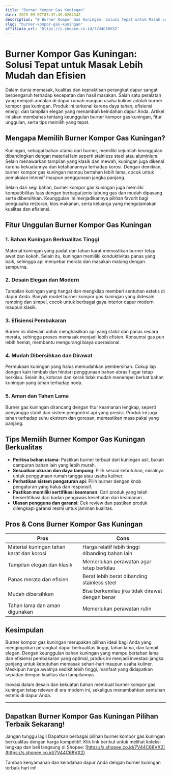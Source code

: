 ```yaml
---
title: "Burner Kompor Gas Kuningan"
date: 2025-09-07T05:37:49.626434Z
description: "# Burner Kompor Gas Kuningan: Solusi Tepat untuk Masak Lebih Mudah dan Efisien..."
slug: "burner-kompor-gas-kuningan"
affiliate_url: "https://s.shopee.co.id/7V44C68VX2"
---
```

# Burner Kompor Gas Kuningan: Solusi Tepat untuk Masak Lebih Mudah dan Efisien

Dalam dunia memasak, kualitas dan kepraktisan perangkat dapur sangat berpengaruh terhadap kecepatan dan hasil masakan. Salah satu peralatan yang menjadi andalan di dapur rumah maupun usaha kuliner adalah burner kompor gas kuningan. Produk ini terkenal karena daya tahan, efisiensi energi, dan tampilan elegan yang menambah keindahan dapur Anda. Artikel ini akan membahas tentang keunggulan burner kompor gas kuningan, fitur unggulan, serta tips memilih yang tepat.

## Mengapa Memilih Burner Kompor Gas Kuningan?

Kuningan, sebagai bahan utama dari burner, memiliki sejumlah keunggulan dibandingkan dengan material lain seperti stainless steel atau aluminium. Selain menawarkan tampilan yang klasik dan mewah, kuningan juga dikenal karena kekuatannya dan ketahanannya terhadap korosi. Dengan demikian, burner kompor gas kuningan mampu bertahan lebih lama, cocok untuk pemakaian intensif maupun penggunaan jangka panjang.

Selain dari segi bahan, burner kompor gas kuningan juga memiliki kompatibilitas luas dengan berbagai jenis tabung gas dan mudah dipasang serta dibersihkan. Keunggulan ini menjadikannya pilihan favorit bagi pengusaha restoran, kios makanan, serta keluarga yang mengutamakan kualitas dan efisiensi.

## Fitur Unggulan Burner Kompor Gas Kuningan

### 1. Bahan Kuningan Berkualitas Tinggi

Material kuningan yang padat dan tahan karat memastikan burner tetap awet dan kokoh. Selain itu, kuningan memiliki konduktivitas panas yang baik, sehingga api menyebar merata dan masakan matang dengan sempurna.

### 2. Desain Elegan dan Modern

Tampilan kuningan yang hangat dan mengkilap memberi sentuhan estetis di dapur Anda. Banyak model burner kompor gas kuningan yang didesain ramping dan simpel, cocok untuk berbagai gaya interior dapur modern maupun klasik.

### 3. Efisiensi Pembakaran

Burner ini didesain untuk menghasilkan api yang stabil dan panas secara merata, sehingga proses memasak menjadi lebih efisien. Konsumsi gas pun lebih hemat, membantu mengurangi biaya operasional.

### 4. Mudah Dibersihkan dan Dirawat

Permukaan kuningan yang halus memudahkan pembersihan. Cukup lap dengan kain lembab dan hindari penggunaan bahan abrasif agar tetap berkilau. Selain itu, kotoran dan kerak tidak mudah menempel berkat bahan kuningan yang tahan terhadap noda.

### 5. Aman dan Tahan Lama

Burner gas kuningan dirancang dengan fitur keamanan lengkap, seperti penyangga stabil dan sistem pengontrol api yang presisi. Produk ini juga tahan terhadap suhu ekstrem dan goresan, memastikan masa pakai yang panjang.

## Tips Memilih Burner Kompor Gas Kuningan Berkualitas

- **Periksa bahan utama**: Pastikan burner terbuat dari kuningan asli, bukan campuran bahan lain yang lebih murah.
- **Sesuaikan ukuran dan daya tampung**: Pilih sesuai kebutuhan, misalnya untuk penggunaan rumah tangga atau usaha kuliner.
- **Perhatikan sistem pengaturan api**: Pilih burner dengan knob pengaturan yang halus dan responsif.
- **Pastikan memiliki sertifikasi keamanan**: Cari produk yang telah bersertifikasi dari badan pengawas kesehatan dan keamanan.
- **Ulasan pengguna dan garansi**: Cek review dan pastikan produk dilengkapi garansi resmi untuk jaminan kualitas.

## Pros & Cons Burner Kompor Gas Kuningan

| **Pros** | **Cons** |
|------------|------------|
| Material kuningan tahan karat dan korosi | Harga relatif lebih tinggi dibanding bahan lain |
| Tampilan elegan dan klasik | Memerlukan perawatan agar tetap berkilau |
| Panas merata dan efisien | Berat lebih berat dibanding stainless steel |
| Mudah dibersihkan | Bisa berkemilau jika tidak dirawat dengan benar |
| Tahan lama dan aman digunakan | Memerlukan perawatan rutin |

## Kesimpulan

Burner kompor gas kuningan merupakan pilihan ideal bagi Anda yang menginginkan perangkat dapur berkualitas tinggi, tahan lama, dan tampil elegan. Dengan keunggulan bahan kuningan yang mampu bertahan lama dan efisiensi pembakaran yang optimal, produk ini menjadi investasi jangka panjang untuk kebutuhan memasak sehari-hari maupun usaha kuliner. Meskipun harga awalnya sedikit lebih tinggi, manfaat yang didapatkan sepadan dengan kualitas dan tampilannya.

Inovasi dalam desain dan kekuatan bahan membuat burner kompor gas kuningan tetap relevan di era modern ini, sekaligus menambahkan sentuhan estetis di dapur Anda.

---

## Dapatkan Burner Kompor Gas Kuningan Pilihan Terbaik Sekarang!

Jangan tunggu lagi! Dapatkan berbagai pilihan burner kompor gas kuningan berkualitas dengan harga kompetitif. Klik link berikut untuk melihat koleksi lengkap dan beli langsung di Shopee: [https://s.shopee.co.id/7V44C68VX2](https://s.shopee.co.id/7V44C68VX2)

Tambah kenyamanan dan keindahan dapur Anda dengan burner kuningan terbaik hari ini!